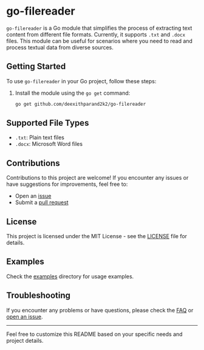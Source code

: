 # go-filereader

`go-filereader` is a Go module that simplifies the process of extracting text content from different file formats. Currently, it supports `.txt` and `.docx` files. This module can be useful for scenarios where you need to read and process textual data from diverse sources.

## Getting Started

To use `go-filereader` in your Go project, follow these steps:

1. Install the module using the `go get` command:

    ```bash
    go get github.com/deexithparand2k2/go-filereader
    ```


## Supported File Types

- `.txt`: Plain text files
- `.docx`: Microsoft Word files

## Contributions

Contributions to this project are welcome! If you encounter any issues or have suggestions for improvements, feel free to:

- Open an [issue](https://github.com/deexithparand2k2/go-filereader/issues)
- Submit a [pull request](https://github.com/deexithparand2k2/go-filereader/pulls)

## License

This project is licensed under the MIT License - see the [LICENSE](LICENSE) file for details.

## Examples

Check the [examples](examples) directory for usage examples.

## Troubleshooting

If you encounter any problems or have questions, please check the [FAQ](docs/FAQ.md) or [open an issue](https://github.com/deexithparand2k2/go-filereader/issues).

---

Feel free to customize this README based on your specific needs and project details.